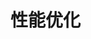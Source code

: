 <!--
 * Author  rhys.zhao
 * Date  2023-07-03 10:30:33
 * LastEditors  rhys.zhao
 * LastEditTime  2023-07-03 10:30:35
 * Description
-->

# 性能优化
